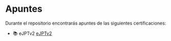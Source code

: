 # Apuntes

Durante el repositorio encontrarás apuntes de las siguientes certificaciones:

- 📚 eJPTv2 [eJPTv2](eJPTv2/README.md)

